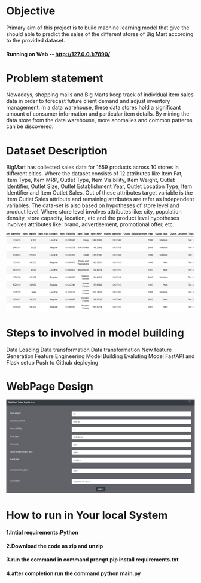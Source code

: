 # Objective
Primary aim of this project is to build machine learning model that give the should able to predict the sales of the different stores of Big Mart according to the provided dataset.
#### Running on Web -- http://127.0.0.1:7890/
# Problem statement
Nowadays, shopping malls and Big Marts keep track of individual item sales data in order to forecast future client demand and adjust inventory management. In a data warehouse, these data stores hold a significant amount of consumer information and particular item details. By mining the data store from the data warehouse, more anomalies and common patterns can be discovered.
# Dataset Description
BigMart has collected sales data for 1559 products across 10 stores in different cities. Where the dataset consists of 12 attributes like Item Fat, Item Type, Item MRP, Outlet Type, Item Visibility, Item Weight, Outlet Identifier, Outlet Size, Outlet Establishment Year, Outlet Location Type, Item Identifier and Item Outlet Sales. Out of these attributes target variable is the Item Outlet Sales attribute and remaining attributes are refer as independent variables. The data-set is also based on hypotheses of store level and product level. Where store level involves attributes like: city, population density, store capacity, location, etc and the product level hypotheses involves attributes like: brand, advertisement, promotional offer, etc.

![](https://github.com/coderpro2000/Stores_sales_prediction_ineuron/blob/main/Images/Screenshot%202021-09-11%20165327.png)

# Steps to involved in model building
Data Loading
Data transformation
Data transformation
New feature Generation
Feature Engineering
Model Building
Evaluting Model
FastAPI and Flask setup
Push to Github
deploying

# WebPage Design
![](https://github.com/coderpro2000/Stores_sales_prediction_ineuron/blob/main/Images/Screenshot%202021-09-11%20142007.png)


# How to run in Your local System
#### 1.Intial requirements:Python
#### 2.Download the code as zip and unzip
#### 3.run the command in command prompt pip install requirements.txt
#### 4.after completion run the command python main.py
